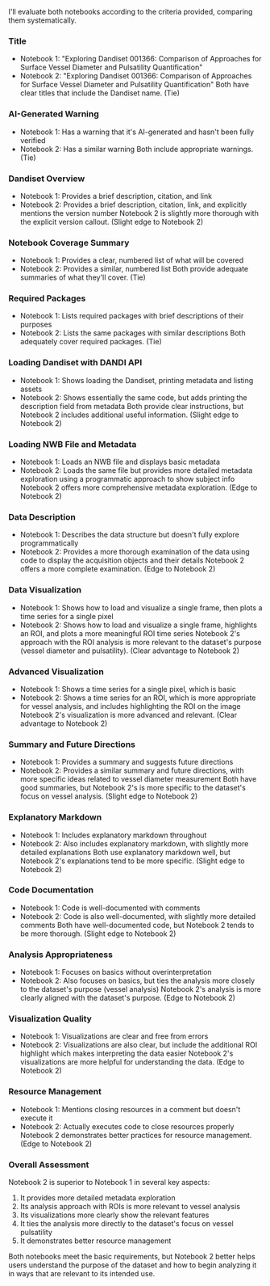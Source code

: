 I'll evaluate both notebooks according to the criteria provided, comparing them systematically.

### Title
- Notebook 1: "Exploring Dandiset 001366: Comparison of Approaches for Surface Vessel Diameter and Pulsatility Quantification"
- Notebook 2: "Exploring Dandiset 001366: Comparison of Approaches for Surface Vessel Diameter and Pulsatility Quantification"
Both have clear titles that include the Dandiset name. (Tie)

### AI-Generated Warning
- Notebook 1: Has a warning that it's AI-generated and hasn't been fully verified
- Notebook 2: Has a similar warning
Both include appropriate warnings. (Tie)

### Dandiset Overview
- Notebook 1: Provides a brief description, citation, and link
- Notebook 2: Provides a brief description, citation, link, and explicitly mentions the version number
Notebook 2 is slightly more thorough with the explicit version callout. (Slight edge to Notebook 2)

### Notebook Coverage Summary
- Notebook 1: Provides a clear, numbered list of what will be covered
- Notebook 2: Provides a similar, numbered list
Both provide adequate summaries of what they'll cover. (Tie)

### Required Packages
- Notebook 1: Lists required packages with brief descriptions of their purposes
- Notebook 2: Lists the same packages with similar descriptions
Both adequately cover required packages. (Tie)

### Loading Dandiset with DANDI API
- Notebook 1: Shows loading the Dandiset, printing metadata and listing assets
- Notebook 2: Shows essentially the same code, but adds printing the description field from metadata
Both provide clear instructions, but Notebook 2 includes additional useful information. (Slight edge to Notebook 2)

### Loading NWB File and Metadata
- Notebook 1: Loads an NWB file and displays basic metadata
- Notebook 2: Loads the same file but provides more detailed metadata exploration using a programmatic approach to show subject info
Notebook 2 offers more comprehensive metadata exploration. (Edge to Notebook 2)

### Data Description
- Notebook 1: Describes the data structure but doesn't fully explore programmatically
- Notebook 2: Provides a more thorough examination of the data using code to display the acquisition objects and their details
Notebook 2 offers a more complete examination. (Edge to Notebook 2)

### Data Visualization
- Notebook 1: Shows how to load and visualize a single frame, then plots a time series for a single pixel
- Notebook 2: Shows how to load and visualize a single frame, highlights an ROI, and plots a more meaningful ROI time series
Notebook 2's approach with the ROI analysis is more relevant to the dataset's purpose (vessel diameter and pulsatility). (Clear advantage to Notebook 2)

### Advanced Visualization
- Notebook 1: Shows a time series for a single pixel, which is basic
- Notebook 2: Shows a time series for an ROI, which is more appropriate for vessel analysis, and includes highlighting the ROI on the image
Notebook 2's visualization is more advanced and relevant. (Clear advantage to Notebook 2)

### Summary and Future Directions
- Notebook 1: Provides a summary and suggests future directions
- Notebook 2: Provides a similar summary and future directions, with more specific ideas related to vessel diameter measurement
Both have good summaries, but Notebook 2's is more specific to the dataset's focus on vessel analysis. (Slight edge to Notebook 2)

### Explanatory Markdown
- Notebook 1: Includes explanatory markdown throughout
- Notebook 2: Also includes explanatory markdown, with slightly more detailed explanations
Both use explanatory markdown well, but Notebook 2's explanations tend to be more specific. (Slight edge to Notebook 2)

### Code Documentation
- Notebook 1: Code is well-documented with comments
- Notebook 2: Code is also well-documented, with slightly more detailed comments
Both have well-documented code, but Notebook 2 tends to be more thorough. (Slight edge to Notebook 2)

### Analysis Appropriateness
- Notebook 1: Focuses on basics without overinterpretation
- Notebook 2: Also focuses on basics, but ties the analysis more closely to the dataset's purpose (vessel analysis)
Notebook 2's analysis is more clearly aligned with the dataset's purpose. (Edge to Notebook 2)

### Visualization Quality
- Notebook 1: Visualizations are clear and free from errors
- Notebook 2: Visualizations are also clear, but include the additional ROI highlight which makes interpreting the data easier
Notebook 2's visualizations are more helpful for understanding the data. (Edge to Notebook 2)

### Resource Management
- Notebook 1: Mentions closing resources in a comment but doesn't execute it
- Notebook 2: Actually executes code to close resources properly
Notebook 2 demonstrates better practices for resource management. (Edge to Notebook 2)

### Overall Assessment
Notebook 2 is superior to Notebook 1 in several key aspects:
1. It provides more detailed metadata exploration
2. Its analysis approach with ROIs is more relevant to vessel analysis
3. Its visualizations more clearly show the relevant features
4. It ties the analysis more directly to the dataset's focus on vessel pulsatility
5. It demonstrates better resource management

Both notebooks meet the basic requirements, but Notebook 2 better helps users understand the purpose of the dataset and how to begin analyzing it in ways that are relevant to its intended use.